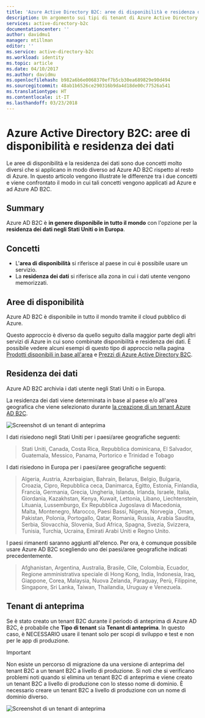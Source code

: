 ```yaml
---
title: 'Azure Active Directory B2C: aree di disponibilità e residenza dei dati | Microsoft Docs'
description: Un argomento sui tipi di tenant di Azure Active Directory B2C
services: active-directory-b2c
documentationcenter: ''
author: davidmu1
manager: mtillman
editor: ''
ms.service: active-directory-b2c
ms.workload: identity
ms.topic: article
ms.date: 04/10/2017
ms.author: davidmu
ms.openlocfilehash: b982a6b6e0068370ef7b5cb30ea689829e90d494
ms.sourcegitcommit: 48ab1b6526ce290316b9da4d18de00c77526a541
ms.translationtype: HT
ms.contentlocale: it-IT
ms.lasthandoff: 03/23/2018
---
```

# <a name="azure-active-directory-b2c-region-availability--data-residency"></a>Azure Active Directory B2C: aree di disponibilità e residenza dei dati
Le aree di disponibilità e la residenza dei dati sono due concetti molto diversi che si applicano in modo diverso ad Azure AD B2C rispetto al resto di Azure. In questo articolo vengono illustrate le differenze tra i due concetti e viene confrontato il modo in cui tali concetti vengono applicati ad Azure e ad Azure AD B2C.

## <a name="summary"></a>Summary
Azure AD B2C è **in genere disponibile in tutto il mondo** con l'opzione per la **residenza dei dati negli Stati Uniti o in Europa**.

## <a name="concepts"></a>Concetti
* L'**area di disponibilità** si riferisce al paese in cui è possibile usare un servizio.
* La **residenza dei dati** si riferisce alla zona in cui i dati utente vengono memorizzati.

## <a name="region-availability"></a>Aree di disponibilità
Azure AD B2C è disponibile in tutto il mondo tramite il cloud pubblico di Azure. 

Questo approccio è diverso da quello seguito dalla maggior parte degli altri servizi di Azure in cui sono combinate disponibilità e residenza dei dati. È possibile vedere alcuni esempi di questo tipo di approccio nella pagina [Prodotti disponibili in base all'area](https://azure.microsoft.com/regions/services/) e [Prezzi di Azure Active Directory B2C](https://azure.microsoft.com/pricing/details/active-directory-b2c/).

## <a name="data-residency"></a>Residenza dei dati
Azure AD B2C archivia i dati utente negli Stati Uniti o in Europa.

La residenza dei dati viene determinata in base al paese e/o all'area geografica che viene selezionato durante [la creazione di un tenant Azure AD B2C](active-directory-b2c-get-started.md).

![Screenshot di un tenant di anteprima](./media/active-directory-b2c-reference-tenant-type/data-residency-b2c-tenant.png)

I dati risiedono negli Stati Uniti per i paesi/aree geografiche seguenti:

> Stati Uniti, Canada, Costa Rica, Repubblica dominicana, El Salvador, Guatemala, Messico, Panama, Portorico e Trinidad e Tobago

I dati risiedono in Europa per i paesi/aree geografiche seguenti:

> Algeria, Austria, Azerbaigian, Bahrain, Belarus, Belgio, Bulgaria, Croazia, Cipro, Repubblica ceca, Danimarca, Egitto, Estonia, Finlandia, Francia, Germania, Grecia, Ungheria, Islanda, Irlanda, Israele, Italia, Giordania, Kazakhstan, Kenya, Kuwait, Lettonia, Libano, Liechtenstein, Lituania, Lussemburgo, Ex Repubblica Jugoslava di Macedonia, Malta, Montenegro, Marocco, Paesi Bassi, Nigeria, Norvegia , Oman, Pakistan, Polonia, Portogallo, Qatar, Romania, Russia, Arabia Saudita, Serbia, Slovacchia, Slovenia, Sud Africa, Spagna, Svezia, Svizzera, Tunisia, Turchia, Ucraina, Emirati Arabi Uniti e Regno Unito.

I paesi rimanenti saranno aggiunti all'elenco.  Per ora, è comunque possibile usare Azure AD B2C scegliendo uno dei paesi/aree geografiche indicati precedentemente.

> Afghanistan, Argentina, Australia, Brasile, Cile, Colombia, Ecuador, Regione amministrativa speciale di Hong Kong, India, Indonesia, Iraq, Giappone, Corea, Malaysia, Nuova Zelanda, Paraguay, Perù, Filippine, Singapore, Sri Lanka, Taiwan, Thailandia, Uruguay e Venezuela.

## <a name="preview-tenant"></a>Tenant di anteprima
Se è stato creato un tenant B2C durante il periodo di anteprima di Azure AD B2C, è probabile che **Tipo di tenant** sia **Tenant di anteprima**. In questo caso, è NECESSARIO usare il tenant solo per scopi di sviluppo e test e non per le app di produzione.

> [!IMPORTANT]
> Non esiste un percorso di migrazione da una versione di anteprima del tenant B2C a un tenant B2C a livello di produzione. Si noti che si verificano problemi noti quando si elimina un tenant B2C di anteprima e viene creato un tenant B2C a livello di produzione con lo stesso nome di dominio. È necessario creare un tenant B2C a livello di produzione con un nome di dominio diverso.


![Screenshot di un tenant di anteprima](./media/active-directory-b2c-reference-tenant-type/preview-b2c-tenant.png)
